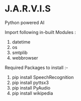 # J.A.R.V.I.S
Python powered AI

Import following in-built Modules :

1) datetime
2) os
3) smtplib
4) webbrowser

Required Packages to install :-

1) pip install SpeechRecognition
2) pip install pyttsx3
3) pip install PyAudio
4) pip install wikipedia
